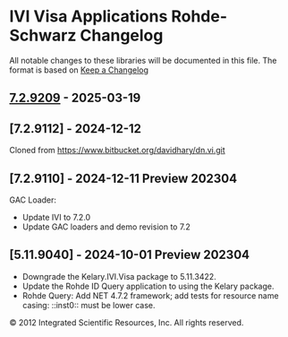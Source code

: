 # IVI Visa Applications Rohde-Schwarz Changelog
All notable changes to these libraries will be documented in this file.
The format is based on [Keep a Changelog](https://keepachangelog.com/en/1.0.0/)

## [7.2.9209] - 2025-03-19

## [7.2.9112] - 2024-12-12
Cloned from https://www.bitbucket.org/davidhary/dn.vi.git

## [7.2.9110] - 2024-12-11 Preview 202304
GAC Loader:
* Update IVI to 7.2.0
* Update GAC loaders and demo revision to 7.2

## [5.11.9040] - 2024-10-01 Preview 202304
* Downgrade the Kelary.IVI.Visa package to 5.11.3422.
* Update the Rohde ID Query application to using the Kelary package.
* Rohde Query: Add NET 4.7.2 framework; add tests for resource name casing: ::inst0:: must be lower case.

&copy; 2012 Integrated Scientific Resources, Inc. All rights reserved.

[7.2.9209]: https://www.github.com/atecoder/dn.vi.ivi
[vs.VI]: https://www.github.com/atecoder/dn.vi.ivi
[vs.Visa]: https://bitbucket.org/davidhary/vs.io.visa
